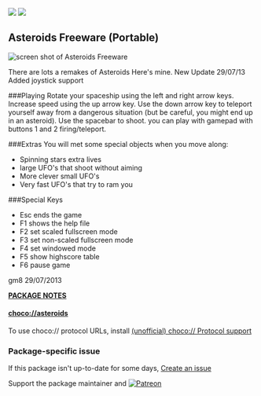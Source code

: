 [![](https://img.shields.io/chocolatey/v/asteroids?color=green&label=asteroids)](https://chocolatey.org/packages/asteroids) [![](https://img.shields.io/chocolatey/dt/asteroids)](https://chocolatey.org/packages/asteroids)

## Asteroids Freeware (Portable)

![screen shot of Asteroids Freeware](http://pjsfreeware.synthasite.com/resources/asteroids.png)

There are lots a remakes of Asteroids Here's mine. New Update 29/07/13 Added joystick support	

###Playing
Rotate your spaceship using the left and right arrow keys. Increase speed using the up arrow key. Use the down arrow key to teleport yourself away from a dangerous situation (but be careful, you might end up in an asteroid). Use the spacebar to shoot.
you can play with gamepad with buttons 1 and 2 firing/teleport.

###Extras
You will met some special objects when you move along:
* Spinning stars extra lives
* large UFO's that shoot without aiming
* More clever small UFO's
* Very fast UFO's that try to ram you

###Special Keys
* Esc ends the game
* F1 shows the help file
* F2 set scaled fullscreen mode
* F3 set non-scaled fullscreen mode
* F4 set windowed mode
* F5 show highscore table
* F6 pause game

gm8 29/07/2013

**[PACKAGE NOTES](https://github.com/bcurran3/ChocolateyPackages/blob/master/asteroids/readme.md)**

#### [choco://asteroids](choco://asteroids)
To use choco:// protocol URLs, install [(unofficial) choco:// Protocol support ](https://chocolatey.org/packages/choco-protocol-support)

### Package-specific issue
If this package isn't up-to-date for some days, [Create an issue](https://github.com/tunisiano187/Chocolatey-packages/issues/new/choose)

Support the package maintainer and [![Patreon](https://cdn.jsdelivr.net/gh/tunisiano187/Chocolatey-packages@d15c4e19c709e7148588d4523ffc6dd3cd3c7e5e/icons/patreon.png)](https://www.patreon.com/bePatron?u=39585820)
